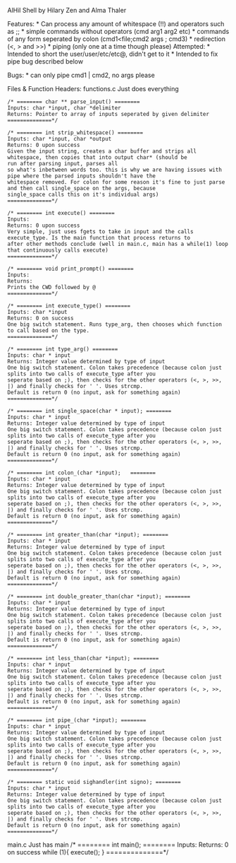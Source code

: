 AlHil Shell
by Hilary Zen and Alma Thaler

Features:
	* Can process any amount of whitespace (!!) and operators such as ;;
 	* simple commands without operators (cmd arg1 arg2 etc)
  	* commands of any form seperated by colon (cmd1<file;cmd2 args ; cmd3)
	* redirection (<, > and >>)
  	* piping (only one at a time though please)
Attempted:
	* Intended to short the user/user/etc/etc@, didn't get to it
	* Intended to fix pipe bug described below

Bugs:
  	* can only pipe cmd1 | cmd2, no args please
	
Files & Function Headers:
functions.c
	Just does everything
	
	/* ======== char ** parse_input() ========
	Inputs: char *input, char *delimiter
	Returns: Pointer to array of inputs seperated by given delimiter
	==============*/

	/* ======== int strip_whitespace() ========
	Inputs: char *input, char *output
	Returns: 0 upon success
	Given the input string, creates a char buffer and strips all whitespace, then copies that into output char* (should be
	run after parsing input, parses all
	so what's inbetween words too. this is why we are having issues with pipe where the parsed inputs shouldn't have the
	whitespace removed. For colon for some reason it's fine to just parse and then call single_space on the args, because
	single_space calls this on it's individual args)
	==============*/
	
	/* ======== int execute() ========
	Inputs: 
	Returns: 0 upon success
	Very simple, just uses fgets to take in input and the calls execute_type. Is the main function that process returns to
	after other methods conclude (well in main.c, main has a while(1) loop that continuously calls execute)
	==============*/

	/* ======== void print_prompt() ========
	Inputs: 
	Returns: 
	Prints the CWD followed by @
	==============*/
	
	/* ======== int execute_type() ========
	Inputs: char *input
	Returns: 0 on success
	One big switch statement. Runs type_arg, then chooses which function to call based on the type.  
	==============*/
	
	/* ======== int type_arg() ========
	Inputs: char * input
	Returns: Integer value determined by type of input
	One big switch statement. Colon takes precedence (because colon just splits into two calls of execute_type after you
	seperate based on ;), then checks for the other operators (<, >, >>, |) and finally checks for ' '. Uses strcmp.
	Default is return 0 (no input, ask for something again) 
	==============*/

	/* ======== int single_space(char * input); ========
	Inputs: char * input
	Returns: Integer value determined by type of input
	One big switch statement. Colon takes precedence (because colon just splits into two calls of execute_type after you
	seperate based on ;), then checks for the other operators (<, >, >>, |) and finally checks for ' '. Uses strcmp.
	Default is return 0 (no input, ask for something again) 
	==============*/
	
	/* ======== int colon_(char *input);   ========
	Inputs: char * input
	Returns: Integer value determined by type of input
	One big switch statement. Colon takes precedence (because colon just splits into two calls of execute_type after you
	seperate based on ;), then checks for the other operators (<, >, >>, |) and finally checks for ' '. Uses strcmp.
	Default is return 0 (no input, ask for something again) 
	==============*/
	
	/* ======== int greater_than(char *input); ========
	Inputs: char * input
	Returns: Integer value determined by type of input
	One big switch statement. Colon takes precedence (because colon just splits into two calls of execute_type after you
	seperate based on ;), then checks for the other operators (<, >, >>, |) and finally checks for ' '. Uses strcmp.
	Default is return 0 (no input, ask for something again) 
	==============*/
	
	/* ======== int double_greater_than(char *input); ========
	Inputs: char * input
	Returns: Integer value determined by type of input
	One big switch statement. Colon takes precedence (because colon just splits into two calls of execute_type after you
	seperate based on ;), then checks for the other operators (<, >, >>, |) and finally checks for ' '. Uses strcmp.
	Default is return 0 (no input, ask for something again) 
	==============*/
	
	/* ======== int less_than(char *input); ========
	Inputs: char * input
	Returns: Integer value determined by type of input
	One big switch statement. Colon takes precedence (because colon just splits into two calls of execute_type after you
	seperate based on ;), then checks for the other operators (<, >, >>, |) and finally checks for ' '. Uses strcmp.
	Default is return 0 (no input, ask for something again) 
	==============*/
	
	/* ======== int pipe_(char *input); ========
	Inputs: char * input
	Returns: Integer value determined by type of input
	One big switch statement. Colon takes precedence (because colon just splits into two calls of execute_type after you
	seperate based on ;), then checks for the other operators (<, >, >>, |) and finally checks for ' '. Uses strcmp.
	Default is return 0 (no input, ask for something again) 
	==============*/
	
	/* ======== static void sighandler(int signo); ========
	Inputs: char * input
	Returns: Integer value determined by type of input
	One big switch statement. Colon takes precedence (because colon just splits into two calls of execute_type after you
	seperate based on ;), then checks for the other operators (<, >, >>, |) and finally checks for ' '. Uses strcmp.
	Default is return 0 (no input, ask for something again) 
	==============*/


main.c
	Just has main
	/* ======== int main(); ========
	Inputs: 
	Returns: 0 on success
	while (1){
		execute();
	}
	==============*/
	

